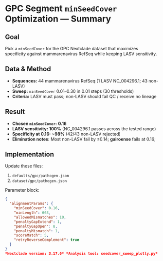 # GPC Segment `minSeedCover` Optimization — Summary

## Goal
Pick a `minSeedCover` for the GPC Nextclade dataset that maximizes specificity against mammarenavirus RefSeq while keeping LASV sensitivity.

## Data & Method
- **Sequences:** 44 mammarenavirus RefSeq (1 LASV NC_004296.1; 43 non-LASV)
- **Sweep:** `minSeedCover` 0.01–0.30 in 0.01 steps (30 thresholds)
- **Criteria:** LASV must pass; non-LASV should fail QC / receive no lineage

## Result
- **Chosen `minSeedCover`:** **0.16**
- **LASV sensitivity:** **100%** (NC_004296.1 passes across the tested range)
- **Specificity at 0.16:** **~98%** (42/43 non-LASV rejected)
- **Elimination notes:** Most non-LASV fail by ≤0.14; **gairoense** fails at 0.16; 

## Implementation
Update these files:
1. `defaults/gpc/pathogen.json`
2. `dataset/gpc/pathogen.json`

Parameter block:
```json
{
  "alignmentParams": {
    "minSeedCover": 0.16,
    "minLength": 663,
    "allowedMismatches": 10,
    "penaltyGapExtend": 1,
    "penaltyGapOpen": 8,
    "penaltyMismatch": 1,
    "scoreMatch": 5,
    "retryReverseComplement": true
  }
}
*Nextclade version: 3.17.0* *Analysis tool: seedcover_sweep_plotly.py*